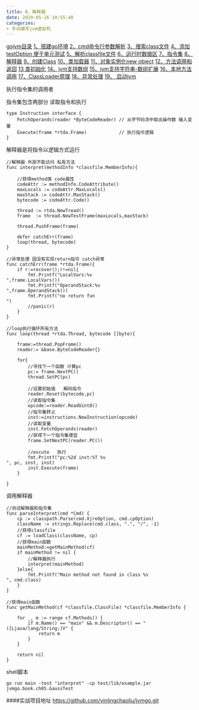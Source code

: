 ```yaml
---
title: 8、解释器
date: 2020-05-26 10:55:48
categories:
- 手动编写jvm虚拟机
---
```

[gojvm目录](https://www.jianshu.com/p/cb8fe1f365be)
[1、搭建go环境](https://www.jianshu.com/p/9156bc2bbeba)
[2、cmd命令行参数解析](https://www.jianshu.com/p/bea27c053053)
[3、搜索class文件](https://www.jianshu.com/p/e76c793b5981)
[4、添加testOption 便于单元测试](https://www.jianshu.com/p/aec9576f08f8)
[5、解析classfile文件](https://www.jianshu.com/p/97756f2820a8)
[6、运行时数据区](https://www.jianshu.com/p/682b548e24a3)
[7、指令集](https://www.jianshu.com/p/9775be0d790e)
[8、解释器](https://www.jianshu.com/p/e924ac1da848)
[9、创建Class](https://www.jianshu.com/p/072fd852418c)
[10、类加载器](https://www.jianshu.com/p/ba231854662d)
[11、对象实例化new object](https://www.jianshu.com/p/f870bb0959c8)
[12、方法调用和返回](https://www.jianshu.com/p/614cdc94ecd0)
[13 类初始化](https://www.jianshu.com/p/f200ba4aa420)
[14、jvm支持数组](https://www.jianshu.com/p/11ac0e3a92b3)
[15、jvm支持字符串-数组扩展](https://www.jianshu.com/p/d27ab1534f52)
[16、本地方法调用](https://www.jianshu.com/p/8dd487605bf4)
[17、ClassLoader原理](https://www.jianshu.com/p/defba0b8941d)
[18、异常处理](https://www.jianshu.com/p/4b915f356a61)
[19、 启动jvm](https://www.jianshu.com/p/21a65fbba2e7)

执行指令集的调用者

指令集包含两部分 读取指令和执行
```
type Instruction interface {
	FetchOperands(reader *ByteCodeReader) // 从字节码流中取出操作数 输入变量
	Execute(frame *rtda.Frame)            // 执行指令逻辑
}
```

解释器是将指令以逻辑方式运行
```
//解释器 外部不能访问 私有方法
func interpret(methodInfo *classfile.MemberInfo){

	//获得method类 code属性
	codeAttr := methodInfo.CodeAttribute()
	maxLocals := codeAttr.MaxLocals()
	maxStack := codeAttr.MaxStack()
	bytecode := codeAttr.Code()

	thread := rtda.NewTread()
	frame  := thread.NewTestFrame(maxLocals,maxStack)

	thread.PushFrame(frame)

	defer catchErr(frame)
	loop(thread, bytecode)
}

//异常处理 因没有实现return指令 catch异常
func catchErr(frame *rtda.Frame){
	if r:=recover();r!=nil{
		fmt.Printf("LocalVars:%v
",frame.LocalVars())
		fmt.Printf("OperandStack:%v
",frame.OperandStack())
		fmt.Printf("no return fun 
")
		//panic(r)
	}
}

//loop执行循环所有方法
func loop(thread *rtda.Thread, bytecode []byte){

	frame:=thread.PopFrame()
	reader:= &base.ByteCodeReader{}

	for{
		//寻找下一个函数 计算pc
		pc:= frame.NextPC()
		thread.SetPC(pc)

		//设置初始值   解码指令
		reader.Reset(bytecode,pc)
		//读取指令集
		opcode:=reader.ReadUint8()
		//指令集转义
		inst:=instructions.NewInstruction(opcode)
		//读取变量
		inst.FetchOperands(reader)
		//获得下一个指令集便宜
		frame.SetNextPC(reader.PC())

		//excute   执行
		fmt.Printf("pc:%2d inst:%T %v
", pc, inst, inst)
		inst.Execute(frame)
	}

}

```

调用解释器


```
//测试解释器和指令集
func parseInterpret(cmd *Cmd) {
	cp := classpath.Parse(cmd.XjreOption, cmd.cpOption)
	className := strings.Replace(cmd.class, ".", "/", -1)
	//获得classfile
	cf := loadClass(className, cp)
	//获得main函数
	mainMethod:=getMainMethod(cf)
	if mainMethod != nil {
		//解释器执行
		interpret(mainMethod)
	}else{
		fmt.Printf("Main method not found in class %s
", cmd.class)
	}
}

//获得main函数
func getMainMethod(cf *classfile.ClassFile) *classfile.MemberInfo {

	for _, m := range cf.Methods() {
		if m.Name() == "main" && m.Descriptor() == "([Ljava/lang/String;)V" {
			return m
		}
	}

	return nil
}
```


shell脚本
```
go run main -test "interpret" -cp test/lib/example.jar jvmgo.book.ch05.GaussTest
```

####实战项目地址
https://github.com/yinlingchaoliu/jvmgo.git
